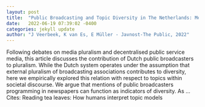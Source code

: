 ```yaml
---
layout: post
title:  "Public Broadcasting and Topic Diversity in The Netherlands: Mentions of Public Broadcasters  Programming in Newspapers as Indicators of Pluralism"
date:   2022-06-19 07:39:02 -0400
categories: jekyll update
author: "J Veerbeek, K van Es, E Müller - Javnost-The Public, 2022"
---
```

Following debates on media pluralism and decentralised public service media, this article discusses the contribution of Dutch public broadcasters to pluralism. While the Dutch system operates under the assumption that external pluralism of broadcasting associations contributes to diversity, here we empirically explored this relation with respect to topics within societal discourse. We argue that mentions of public broadcasters  programming in newspapers can function as indicators of diversity. As …
Cites: ‪Reading tea leaves: How humans interpret topic models‬  